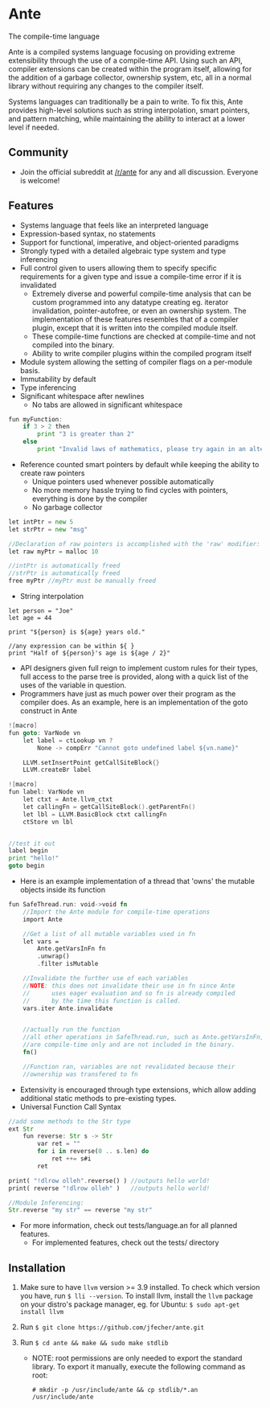 # Ante
The compile-time language

Ante is a compiled systems language focusing on providing extreme extensibility through
the use of a compile-time API.  Using such an API, compiler extensions can be created
within the program itself, allowing for the addition of a garbage collector, ownership
system, etc, all in a normal library without requiring any changes to the compiler itself.

Systems languages can traditionally be a pain to write.  To fix this, Ante provides high-level
solutions such as string interpolation, smart pointers, and pattern matching, while maintaining
the ability to interact at a lower level if needed.

## Community
- Join the official subreddit at [/r/ante](https://www.reddit.com/r/ante) for any and all discussion.  Everyone is welcome!

## Features
* Systems language that feels like an interpreted language
* Expression-based syntax, no statements
* Support for functional, imperative, and object-oriented paradigms
* Strongly typed with a detailed algebraic type system and type inferencing
* Full control given to users allowing them to specify specific requirements for a given
type and issue a compile-time error if it is invalidated
    -  Extremely diverse and powerful compile-time analysis that can be custom programmed into
any datatype creating eg. iterator invalidation, pointer-autofree, or even an ownership system.
The implementation of these features resembles that of a compiler plugin, except that it is written
into the compiled module itself.
    - These compile-time functions are checked at compile-time and not compiled into the binary.
    - Ability to write compiler plugins within the compiled program itself
* Module system allowing the setting of compiler flags on a per-module basis.
* Immutability by default
* Type inferencing
* Significant whitespace after newlines
    - No tabs are allowed in significant whitespace
```go
fun myFunction:
    if 3 > 2 then
        print "3 is greater than 2"
    else
        print "Invalid laws of mathematics, please try again in an alternate universe"
```
* Reference counted smart pointers by default while keeping the ability to create raw pointers
    - Unique pointers used whenever possible automatically
    - No more memory hassle trying to find cycles with pointers, everything is done by the compiler
    - No garbage collector
```go
let intPtr = new 5
let strPtr = new "msg"

//Declaration of raw pointers is accomplished with the 'raw' modifier:
let raw myPtr = malloc 10

//intPtr is automatically freed
//strPtr is automatically freed
free myPtr //myPtr must be manually freed
```
* String interpolation
```
let person = "Joe"
let age = 44

print "${person} is ${age} years old."

//any expression can be within ${ }
print "Half of ${person}'s age is ${age / 2}"
```

* API designers given full reign to implement custom rules for their types, full access to the
parse tree is provided, along with a quick list of the uses of the variable in question.
* Programmers have just as much power over their program as the compiler does.  As an example,
here is an implementation of the goto construct in Ante
```go
![macro]
fun goto: VarNode vn
    let label = ctLookup vn ?
        None -> compErr "Cannot goto undefined label ${vn.name}"

    LLVM.setInsertPoint getCallSiteBlock{}
    LLVM.createBr label

![macro]
fun label: VarNode vn
    let ctxt = Ante.llvm_ctxt
    let callingFn = getCallSiteBlock().getParentFn()
    let lbl = LLVM.BasicBlock ctxt callingFn
    ctStore vn lbl


//test it out
label begin
print "hello!"
goto begin
```

* Here is an example implementation of a thread that 'owns' the mutable objects inside its function
```Rust
fun SafeThread.run: void->void fn
    //Import the Ante module for compile-time operations
    import Ante

    //Get a list of all mutable variables used in fn
    let vars =
        Ante.getVarsInFn fn
        .unwrap()
        .filter isMutable

    //Invalidate the further use of each variables
    //NOTE: this does not invalidate their use in fn since Ante
    //      uses eager evaluation and so fn is already compiled 
    //      by the time this function is called.
    vars.iter Ante.invalidate


    //actually run the function
    //all other operations in SafeThread.run, such as Ante.getVarsInFn,
    //are compile-time only and are not included in the binary.
    fn()

    //Function ran, variables are not revalidated because their
    //ownership was transfered to fn
```
* Extensivity is encouraged through type extensions, which allow adding additional static methods to pre-existing types.
* Universal Function Call Syntax
```rust
//add some methods to the Str type
ext Str
    fun reverse: Str s -> Str
        var ret = ""
        for i in reverse(0 .. s.len) do
            ret ++= s#i
        ret

print( "!dlrow olleh".reverse() ) //outputs hello world!
print( reverse "!dlrow olleh" )   //outputs hello world!

//Module Inferencing:
Str.reverse "my str" == reverse "my str"
```

* For more information, check out tests/language.an for all planned features.
    - For implemented features, check out the tests/ directory


## Installation
1. Make sure to have `llvm` version >= 3.9 installed.  To check which version you have, run `$ lli --version`.  To install llvm, install the `llvm` package on your distro's package manager, eg. for Ubuntu: `$ sudo apt-get install llvm`

2. Run `$ git clone https://github.com/jfecher/ante.git`

3. Run `$ cd ante && make && sudo make stdlib`

    - NOTE: root permissions are only needed to export the standard library.  To export it manually, execute the following command as root:

        `# mkdir -p /usr/include/ante && cp stdlib/*.an /usr/include/ante`
